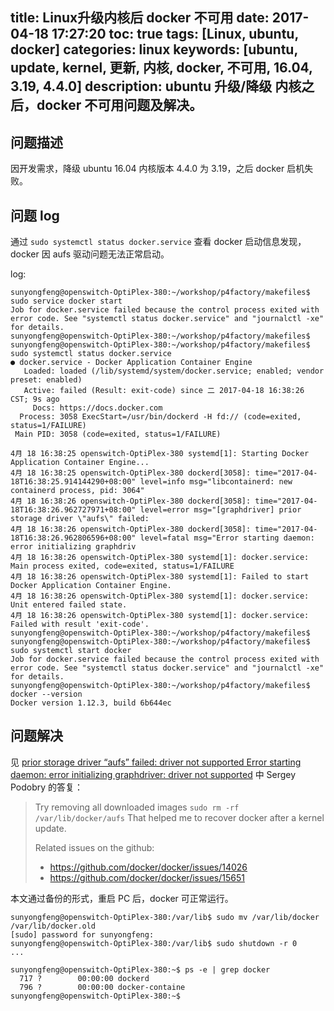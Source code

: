 title: Linux升级内核后 docker 不可用
date: 2017-04-18 17:27:20
toc: true
tags: [Linux, ubuntu, docker]
categories: linux
keywords: [ubuntu, update, kernel, 更新, 内核, docker, 不可用, 16.04, 3.19, 4.4.0]
description: ubuntu 升级/降级 内核之后，docker 不可用问题及解决。
---

## 问题描述

因开发需求，降级 ubuntu 16.04 内核版本 4.4.0 为 3.19，之后 docker 启机失败。


## 问题 log

通过 `sudo systemctl status docker.service` 查看 docker 启动信息发现，docker 因 aufs 驱动问题无法正常启动。

log:

```
sunyongfeng@openswitch-OptiPlex-380:~/workshop/p4factory/makefiles$ sudo service docker start
Job for docker.service failed because the control process exited with error code. See "systemctl status docker.service" and "journalctl -xe" for details.
sunyongfeng@openswitch-OptiPlex-380:~/workshop/p4factory/makefiles$ 
sunyongfeng@openswitch-OptiPlex-380:~/workshop/p4factory/makefiles$ sudo systemctl status docker.service
● docker.service - Docker Application Container Engine
   Loaded: loaded (/lib/systemd/system/docker.service; enabled; vendor preset: enabled)
   Active: failed (Result: exit-code) since 二 2017-04-18 16:38:26 CST; 9s ago
     Docs: https://docs.docker.com
  Process: 3058 ExecStart=/usr/bin/dockerd -H fd:// (code=exited, status=1/FAILURE)
 Main PID: 3058 (code=exited, status=1/FAILURE)

4月 18 16:38:25 openswitch-OptiPlex-380 systemd[1]: Starting Docker Application Container Engine...
4月 18 16:38:25 openswitch-OptiPlex-380 dockerd[3058]: time="2017-04-18T16:38:25.914144290+08:00" level=info msg="libcontainerd: new containerd process, pid: 3064"
4月 18 16:38:26 openswitch-OptiPlex-380 dockerd[3058]: time="2017-04-18T16:38:26.962727971+08:00" level=error msg="[graphdriver] prior storage driver \"aufs\" failed:
4月 18 16:38:26 openswitch-OptiPlex-380 dockerd[3058]: time="2017-04-18T16:38:26.962806596+08:00" level=fatal msg="Error starting daemon: error initializing graphdriv
4月 18 16:38:26 openswitch-OptiPlex-380 systemd[1]: docker.service: Main process exited, code=exited, status=1/FAILURE
4月 18 16:38:26 openswitch-OptiPlex-380 systemd[1]: Failed to start Docker Application Container Engine.
4月 18 16:38:26 openswitch-OptiPlex-380 systemd[1]: docker.service: Unit entered failed state.
4月 18 16:38:26 openswitch-OptiPlex-380 systemd[1]: docker.service: Failed with result 'exit-code'.
sunyongfeng@openswitch-OptiPlex-380:~/workshop/p4factory/makefiles$ 
sunyongfeng@openswitch-OptiPlex-380:~/workshop/p4factory/makefiles$ sudo systemctl start docker
Job for docker.service failed because the control process exited with error code. See "systemctl status docker.service" and "journalctl -xe" for details.
sunyongfeng@openswitch-OptiPlex-380:~/workshop/p4factory/makefiles$ docker --version
Docker version 1.12.3, build 6b644ec
```

## 问题解决

见 [prior storage driver “aufs” failed: driver not supported Error starting daemon: error initializing graphdriver: driver not supported](http://stackoverflow.com/questions/33357824/prior-storage-driver-aufs-failed-driver-not-supported-error-starting-daemon) 中 Sergey Podobry 的答复：

> Try removing all downloaded images
> `sudo rm -rf /var/lib/docker/aufs`
> That helped me to recover docker after a kernel update.
> 
> Related issues on the github:
> 
> * https://github.com/docker/docker/issues/14026
> * https://github.com/docker/docker/issues/15651

本文通过备份的形式，重启 PC 后，docker 可正常运行。

```
sunyongfeng@openswitch-OptiPlex-380:/var/lib$ sudo mv /var/lib/docker /var/lib/docker.old        
[sudo] password for sunyongfeng: 
sunyongfeng@openswitch-OptiPlex-380:/var/lib$ sudo shutdown -r 0
...

sunyongfeng@openswitch-OptiPlex-380:~$ ps -e | grep docker
  717 ?        00:00:00 dockerd
  796 ?        00:00:00 docker-containe
sunyongfeng@openswitch-OptiPlex-380:~$
```
